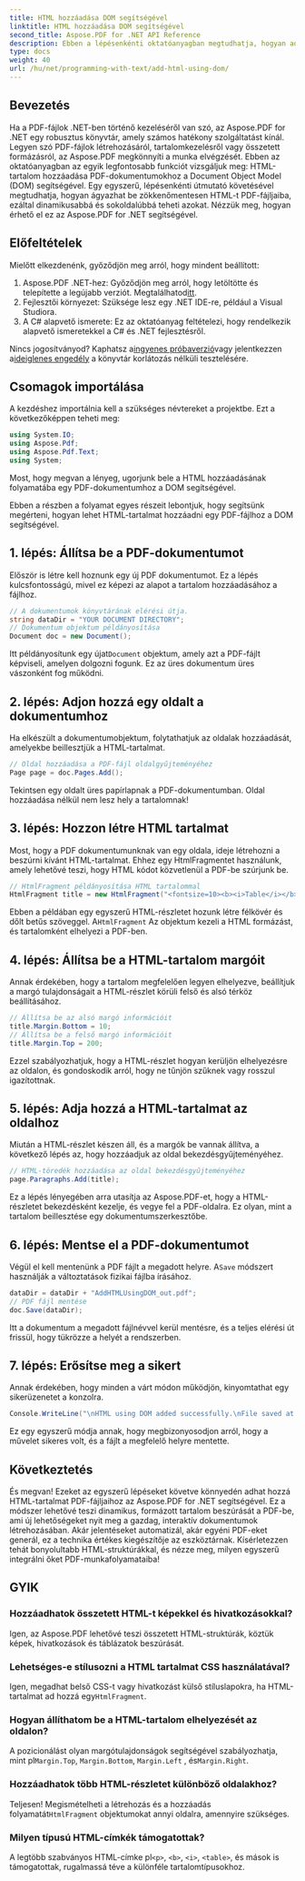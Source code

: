 ```yaml
---
title: HTML hozzáadása DOM segítségével
linktitle: HTML hozzáadása DOM segítségével
second_title: Aspose.PDF for .NET API Reference
description: Ebben a lépésenkénti oktatóanyagban megtudhatja, hogyan adhat hozzá HTML-tartalmat PDF-dokumentumokhoz az Aspose.PDF for .NET használatával. Egyszerűen javíthatja PDF-fájljait dinamikus HTML-formázással.
type: docs
weight: 40
url: /hu/net/programming-with-text/add-html-using-dom/
---
```

## Bevezetés

Ha a PDF-fájlok .NET-ben történő kezeléséről van szó, az Aspose.PDF for .NET egy robusztus könyvtár, amely számos hatékony szolgáltatást kínál. Legyen szó PDF-fájlok létrehozásáról, tartalomkezelésről vagy összetett formázásról, az Aspose.PDF megkönnyíti a munka elvégzését. Ebben az oktatóanyagban az egyik legfontosabb funkciót vizsgáljuk meg: HTML-tartalom hozzáadása PDF-dokumentumokhoz a Document Object Model (DOM) segítségével. Egy egyszerű, lépésenkénti útmutató követésével megtudhatja, hogyan ágyazhat be zökkenőmentesen HTML-t PDF-fájljaiba, ezáltal dinamikusabbá és sokoldalúbbá teheti azokat. Nézzük meg, hogyan érhető el ez az Aspose.PDF for .NET segítségével.

## Előfeltételek

Mielőtt elkezdenénk, győződjön meg arról, hogy mindent beállított:

1.  Aspose.PDF .NET-hez: Győződjön meg arról, hogy letöltötte és telepítette a legújabb verziót. Megtalálhatod[itt](https://releases.aspose.com/pdf/net/).
2. Fejlesztői környezet: Szüksége lesz egy .NET IDE-re, például a Visual Studiora.
3. A C# alapvető ismerete: Ez az oktatóanyag feltételezi, hogy rendelkezik alapvető ismeretekkel a C# és .NET fejlesztésről.

Nincs jogosítványod? Kaphatsz a[ingyenes próbaverzió](https://releases.aspose.com/)vagy jelentkezzen a[ideiglenes engedély](https://purchase.aspose.com/temporary-license/) a könyvtár korlátozás nélküli tesztelésére.

## Csomagok importálása

A kezdéshez importálnia kell a szükséges névtereket a projektbe. Ezt a következőképpen teheti meg:

```csharp
using System.IO;
using Aspose.Pdf;
using Aspose.Pdf.Text;
using System;
```

Most, hogy megvan a lényeg, ugorjunk bele a HTML hozzáadásának folyamatába egy PDF-dokumentumhoz a DOM segítségével.

Ebben a részben a folyamat egyes részeit lebontjuk, hogy segítsünk megérteni, hogyan lehet HTML-tartalmat hozzáadni egy PDF-fájlhoz a DOM segítségével.

## 1. lépés: Állítsa be a PDF-dokumentumot

Először is létre kell hoznunk egy új PDF dokumentumot. Ez a lépés kulcsfontosságú, mivel ez képezi az alapot a tartalom hozzáadásához a fájlhoz.

```csharp
// A dokumentumok könyvtárának elérési útja.
string dataDir = "YOUR DOCUMENT DIRECTORY";
// Dokumentum objektum példányosítása
Document doc = new Document();
```

 Itt példányosítunk egy újat`Document` objektum, amely azt a PDF-fájlt képviseli, amelyen dolgozni fogunk. Ez az üres dokumentum üres vászonként fog működni.

## 2. lépés: Adjon hozzá egy oldalt a dokumentumhoz

Ha elkészült a dokumentumobjektum, folytathatjuk az oldalak hozzáadását, amelyekbe beillesztjük a HTML-tartalmat.

```csharp
// Oldal hozzáadása a PDF-fájl oldalgyűjteményéhez
Page page = doc.Pages.Add();
```

Tekintsen egy oldalt üres papírlapnak a PDF-dokumentumban. Oldal hozzáadása nélkül nem lesz hely a tartalomnak!

## 3. lépés: Hozzon létre HTML tartalmat

Most, hogy a PDF dokumentumunknak van egy oldala, ideje létrehozni a beszúrni kívánt HTML-tartalmat. Ehhez egy HtmlFragmentet használunk, amely lehetővé teszi, hogy HTML kódot közvetlenül a PDF-be szúrjunk be.

```csharp
// HtmlFragment példányosítása HTML tartalommal
HtmlFragment title = new HtmlFragment("<fontsize=10><b><i>Table</i></b></fontsize>");
```

 Ebben a példában egy egyszerű HTML-részletet hozunk létre félkövér és dőlt betűs szöveggel. A`HtmlFragment` Az objektum kezeli a HTML formázást, és tartalomként elhelyezi a PDF-ben.

## 4. lépés: Állítsa be a HTML-tartalom margóit

Annak érdekében, hogy a tartalom megfelelően legyen elhelyezve, beállítjuk a margó tulajdonságait a HTML-részlet körüli felső és alsó térköz beállításához.

```csharp
// Állítsa be az alsó margó információit
title.Margin.Bottom = 10;
// Állítsa be a felső margó információit
title.Margin.Top = 200;
```

Ezzel szabályozhatjuk, hogy a HTML-részlet hogyan kerüljön elhelyezésre az oldalon, és gondoskodik arról, hogy ne tűnjön szűknek vagy rosszul igazítottnak.

## 5. lépés: Adja hozzá a HTML-tartalmat az oldalhoz

Miután a HTML-részlet készen áll, és a margók be vannak állítva, a következő lépés az, hogy hozzáadjuk az oldal bekezdésgyűjteményéhez.

```csharp
// HTML-töredék hozzáadása az oldal bekezdésgyűjteményéhez
page.Paragraphs.Add(title);
```

Ez a lépés lényegében arra utasítja az Aspose.PDF-et, hogy a HTML-részletet bekezdésként kezelje, és vegye fel a PDF-oldalra. Ez olyan, mint a tartalom beillesztése egy dokumentumszerkesztőbe.

## 6. lépés: Mentse el a PDF-dokumentumot

 Végül el kell mentenünk a PDF fájlt a megadott helyre. A`Save` módszert használják a változtatások fizikai fájlba írásához.

```csharp
dataDir = dataDir + "AddHTMLUsingDOM_out.pdf";
// PDF fájl mentése
doc.Save(dataDir);
```

Itt a dokumentum a megadott fájlnévvel kerül mentésre, és a teljes elérési út frissül, hogy tükrözze a helyét a rendszerben.

## 7. lépés: Erősítse meg a sikert

Annak érdekében, hogy minden a várt módon működjön, kinyomtathat egy sikerüzenetet a konzolra.

```csharp
Console.WriteLine("\nHTML using DOM added successfully.\nFile saved at " + dataDir);
```

Ez egy egyszerű módja annak, hogy megbizonyosodjon arról, hogy a művelet sikeres volt, és a fájlt a megfelelő helyre mentette.

## Következtetés

És megvan! Ezeket az egyszerű lépéseket követve könnyedén adhat hozzá HTML-tartalmat PDF-fájljaihoz az Aspose.PDF for .NET segítségével. Ez a módszer lehetővé teszi dinamikus, formázott tartalom beszúrását a PDF-be, ami új lehetőségeket nyit meg a gazdag, interaktív dokumentumok létrehozásában. Akár jelentéseket automatizál, akár egyéni PDF-eket generál, ez a technika értékes kiegészítője az eszköztárnak. Kísérletezzen tehát bonyolultabb HTML-struktúrákkal, és nézze meg, milyen egyszerű integrálni őket PDF-munkafolyamataiba!

## GYIK

### Hozzáadhatok összetett HTML-t képekkel és hivatkozásokkal?
Igen, az Aspose.PDF lehetővé teszi összetett HTML-struktúrák, köztük képek, hivatkozások és táblázatok beszúrását.

### Lehetséges-e stílusozni a HTML tartalmat CSS használatával?
 Igen, megadhat belső CSS-t vagy hivatkozást külső stíluslapokra, ha HTML-tartalmat ad hozzá egy`HtmlFragment`.

### Hogyan állíthatom be a HTML-tartalom elhelyezését az oldalon?
 A pozicionálást olyan margótulajdonságok segítségével szabályozhatja, mint pl`Margin.Top`, `Margin.Bottom`, `Margin.Left` , és`Margin.Right`.

### Hozzáadhatok több HTML-részletet különböző oldalakhoz?
 Teljesen! Megismételheti a létrehozás és a hozzáadás folyamatát`HtmlFragment` objektumokat annyi oldalra, amennyire szükséges.

### Milyen típusú HTML-címkék támogatottak?
 A legtöbb szabványos HTML-címke pl`<p>`, `<b>`, `<i>`, `<table>`, és mások is támogatottak, rugalmassá téve a különféle tartalomtípusokhoz.